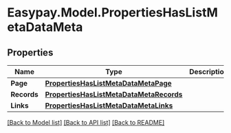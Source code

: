# Easypay.Model.PropertiesHasListMetaDataMeta
## Properties

Name | Type | Description | Notes
------------ | ------------- | ------------- | -------------
**Page** | [**PropertiesHasListMetaDataMetaPage**](PropertiesHasListMetaDataMetaPage.md) |  | [optional] 
**Records** | [**PropertiesHasListMetaDataMetaRecords**](PropertiesHasListMetaDataMetaRecords.md) |  | [optional] 
**Links** | [**PropertiesHasListMetaDataMetaLinks**](PropertiesHasListMetaDataMetaLinks.md) |  | [optional] 

[[Back to Model list]](../README.md#documentation-for-models) [[Back to API list]](../README.md#documentation-for-api-endpoints) [[Back to README]](../README.md)

